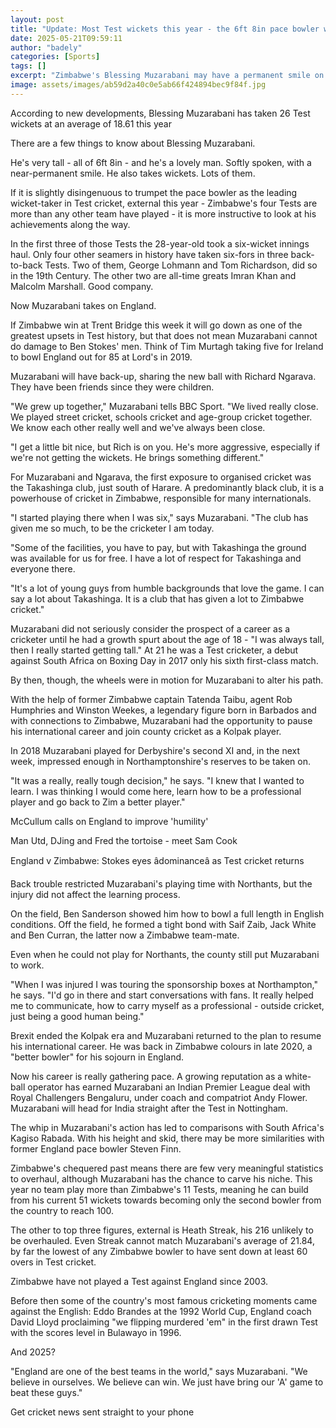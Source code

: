 ```yaml
---
layout: post
title: "Update: Most Test wickets this year - the 6ft 8in pace bowler with England in his sights"
date: 2025-05-21T09:59:11
author: "badely"
categories: [Sports]
tags: []
excerpt: "Zimbabwe's Blessing Muzarabani may have a permanent smile on his face, but he will pose a serious threat to England at Trent Bridge this week, writes "
image: assets/images/ab59d2a40c0e5ab66f424894bec9f84f.jpg
---
```


According to new developments, Blessing Muzarabani has taken 26 Test wickets at an average of 18.61 this year

There are a few things to know about Blessing Muzarabani.

He's very tall - all of 6ft 8in - and he's a lovely man. Softly spoken, with a near-permanent smile. He also takes wickets. Lots of them.

If it is slightly disingenuous to trumpet the pace bowler as the leading wicket-taker in Test cricket, external this year - Zimbabwe's four Tests are more than any other team have played - it is more instructive to look at his achievements along the way.

In the first three of those Tests the 28-year-old took a six-wicket innings haul. Only four other seamers in history have taken six-fors in three back-to-back Tests. Two of them, George Lohmann and Tom Richardson, did so in the 19th Century. The other two are all-time greats Imran Khan and Malcolm Marshall. Good company.

Now Muzarabani takes on England.

If Zimbabwe win at Trent Bridge this week it will go down as one of the greatest upsets in Test history, but that does not mean Muzarabani cannot do damage to Ben Stokes' men. Think of Tim Murtagh taking five for Ireland to bowl England out for 85 at Lord's in 2019.

Muzarabani will have back-up, sharing the new ball with Richard Ngarava. They have been friends since they were children.

"We grew up together," Muzarabani tells BBC Sport. "We lived really close. We played street cricket, schools cricket and age-group cricket together. We know each other really well and we've always been close.

"I get a little bit nice, but Rich is on you. He's more aggressive, especially if we're not getting the wickets. He brings something different."

For Muzarabani and Ngarava, the first exposure to organised cricket was the Takashinga club, just south of Harare. A predominantly black club, it is a powerhouse of cricket in Zimbabwe, responsible for many internationals.

"I started playing there when I was six," says Muzarabani. "The club has given me so much, to be the cricketer I am today.

"Some of the facilities, you have to pay, but with Takashinga the ground was available for us for free. I have a lot of respect for Takashinga and everyone there.

"It's a lot of young guys from humble backgrounds that love the game. I can say a lot about Takashinga. It is a club that has given a lot to Zimbabwe cricket."

Muzarabani did not seriously consider the prospect of a career as a cricketer until he had a growth spurt about the age of 18 - "I was always tall, then I really started getting tall." At 21 he was a Test cricketer, a debut against South Africa on Boxing Day in 2017 only his sixth first-class match.

By then, though, the wheels were in motion for Muzarabani to alter his path.

With the help of former Zimbabwe captain Tatenda Taibu, agent Rob Humphries and Winston Weekes, a legendary figure born in Barbados and with connections to Zimbabwe, Muzarabani had the opportunity to pause his international career and join county cricket as a Kolpak player.

In 2018 Muzarabani played for Derbyshire's second XI and, in the next week, impressed enough in Northamptonshire's reserves to be taken on.

"It was a really, really tough decision," he says. "I knew that I wanted to learn. I was thinking I would come here, learn how to be a professional player and go back to Zim a better player."

McCullum calls on England to improve 'humility'

Man Utd, DJing and Fred the tortoise - meet Sam Cook

England v Zimbabwe: Stokes eyes âdominanceâ as Test cricket returns

Back trouble restricted Muzarabani's playing time with Northants, but the injury did not affect the learning process.

On the field, Ben Sanderson showed him how to bowl a full length in English conditions. Off the field, he formed a tight bond with Saif Zaib, Jack White and Ben Curran, the latter now a Zimbabwe team-mate.

Even when he could not play for Northants, the county still put Muzarabani to work.

"When I was injured I was touring the sponsorship boxes at Northampton," he says. "I'd go in there and start conversations with fans. It really helped me to communicate, how to carry myself as a professional - outside cricket, just being a good human being."

Brexit ended the Kolpak era and Muzarabani returned to the plan to resume his international career. He was back in Zimbabwe colours in late 2020, a "better bowler" for his sojourn in England.

Now his career is really gathering pace. A growing reputation as a white-ball operator has earned Muzarabani an Indian Premier League deal with Royal Challengers Bengaluru, under coach and compatriot Andy Flower. Muzarabani will head for India straight after the Test in Nottingham.

The whip in Muzarabani's action has led to comparisons with South Africa's Kagiso Rabada. With his height and skid, there may be more similarities with former England pace bowler Steven Finn.

Zimbabwe's chequered past means there are few very meaningful statistics to overhaul, although Muzarabani has the chance to carve his niche. This year no team play more than Zimbabwe's 11 Tests, meaning he can build from his current 51 wickets towards becoming only the second bowler from the country to reach 100.

The other to top three figures, external is Heath Streak, his 216 unlikely to be overhauled. Even Streak cannot match Muzarabani's average of 21.84, by far the lowest of any Zimbabwe bowler to have sent down at least 60 overs in Test cricket.

Zimbabwe have not played a Test against England since 2003.

Before then some of the country's most famous cricketing moments came against the English: Eddo Brandes at the 1992 World Cup, England coach David Lloyd proclaiming "we flipping murdered 'em" in the first drawn Test with the scores level in Bulawayo in 1996.

And 2025?

"England are one of the best teams in the world," says Muzarabani. "We believe in ourselves. We believe can win. We just have bring our 'A' game to beat these guys."

Get cricket news sent straight to your phone

